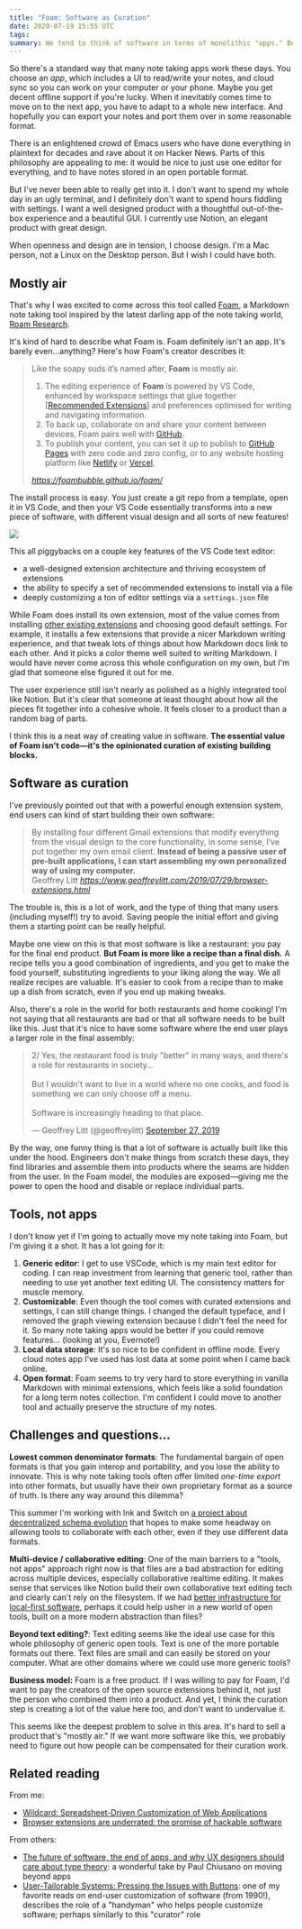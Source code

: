 ```yaml
---
title: "Foam: Software as Curation"
date: 2020-07-19 15:55 UTC
tags:
summary: We tend to think of software in terms of monolithic "apps." But what if we thought about software design as a process of curating existing parts into a holistic user experience?
---
```


So there's a standard way that many note taking apps work these days. You choose an _app_, which includes a UI to read/write your notes, and cloud sync so you can work on your computer or your phone. Maybe you get decent offline support if you're lucky. When it inevitably comes time to move on to the next app, you have to adapt to a whole new interface. And hopefully you can export your notes and port them over in some reasonable format.

There is an enlightened crowd of Emacs users who have done everything in plaintext for decades and rave about it on Hacker News. Parts of this philosophy are appealing to me: it would be nice to just use one editor for everything, and to have notes stored in an open portable format.

But I've never been able to really get into it. I don't want to spend my whole day in an ugly terminal, and I definitely don't want to spend hours fiddling with settings. I want a well designed product with a thoughtful out-of-the-box experience and a beautiful GUI. I currently use Notion, an elegant product with great design.

When openness and design are in tension, I choose design. I'm a Mac person, not a Linux on the Desktop person. But I wish I could have both.

## Mostly air

That's why I was excited to come across this tool called [Foam](https://github.com/foambubble/foam), a Markdown note taking tool inspired by the latest darling app of the note taking world, [Roam Research](https://roamresearch.com/).

It's kind of hard to describe what Foam is. Foam definitely isn't an app. It's barely even...anything? Here's how Foam's creator describes it:

<blockquote class="quoteback" darkmode="" data-title="Foam" data-author="" cite="https://foambubble.github.io/foam/">
<p>Like the soapy suds it’s named after, <strong>Foam</strong> is mostly air.</p>

<ol>
  <li>The editing experience of <strong>Foam</strong> is powered by VS Code, enhanced by workspace settings that glue together [<a href="https://foambubble.github.io/foam/recommended-extensions" title="Recommended Extensions" target="_blank" rel="noopener">Recommended Extensions</a>] and preferences optimised for writing and navigating information.</li>
  <li>To back up, collaborate on and share your content between devices, Foam pairs well with <a href="http://github.com/" target="_blank" rel="noopener">GitHub</a>.</li>
  <li>To publish your content, you can set it up to publish to <a href="https://pages.github.com/" target="_blank" rel="noopener">GitHub Pages</a> with zero code and zero config, or to any website hosting platform like <a href="http://netlify.com/" target="_blank" rel="noopener">Netlify</a> or <a href="https://vercel.com/" target="_blank" rel="noopener">Vercel</a>.</li></ol>
<footer><cite> <a href="https://foambubble.github.io/foam/">https://foambubble.github.io/foam/</a></cite></footer>
</blockquote><script note="" src="https://cdn.jsdelivr.net/gh/Blogger-Peer-Review/quotebacks@1/quoteback.js"></script>

The install process is easy. You just create a git repo from a template, open it in VS Code, and then your VS Code essentially transforms into a new piece of software, with different visual design and all sorts of new features!

![](article_images/foam-navigation-demo.gif)

This all piggybacks on a couple key features of the VS Code text editor:

- a well-designed extension architecture and thriving ecosystem of extensions
- the ability to specify a set of recommended extensions to install via a file
- deeply customizing a ton of editor settings via a `settings.json` file

While Foam does install its own extension, most of the value comes from installing [other existing extensions](https://foambubble.github.io/foam/recommended-extensions) and choosing good default settings. For example, it installs a few extensions that provide a nicer Markdown writing experience, and that tweak lots of things about how Markdown docs link to each other. And it picks a color theme well suited to writing Markdown. I would have never come across this whole configuration on my own, but I'm glad that someone else figured it out for me.

The user experience still isn't nearly as polished as a highly integrated tool like Notion. But it's clear that someone at least thought about how all the pieces fit together into a cohesive whole. It feels closer to a product than a random bag of parts.

I think this is a neat way of creating value in software. **The essential value of Foam isn't code—it's the opinionated curation of existing building blocks.**

## Software as curation

I've previously pointed out that with a powerful enough extension system, end users can kind of start building their own software:

<blockquote class="quoteback" darkmode="" data-title="Browser%20extensions%20are%20underrated%3A%20the%20promise%20of%20hackable%20software" data-author="Geoffrey Litt" cite="https://www.geoffreylitt.com/2019/07/29/browser-extensions.html">
By installing four different Gmail extensions that modify everything from the visual design to the core functionality, in some sense, I’ve put together my own email client. <strong>Instead of being a passive user of pre-built applications, I can start assembling my own personalized way of using my computer.</strong>
<footer>Geoffrey Litt<cite> <a href="https://www.geoffreylitt.com/2019/07/29/browser-extensions.html">https://www.geoffreylitt.com/2019/07/29/browser-extensions.html</a></cite></footer>
</blockquote><script note="" src="https://cdn.jsdelivr.net/gh/Blogger-Peer-Review/quotebacks@1/quoteback.js"></script>

The trouble is, this is a lot of work, and the type of thing that many users (including myself!) try to avoid. Saving people the initial effort and giving them a starting point can be really helpful.

Maybe one view on this is that most software is like a restaurant: you pay for the final end product. **But Foam is more like a recipe than a final dish.** A recipe tells you a good combination of ingredients, and you get to make the food yourself, substituting ingredients to your liking along the way. We all realize recipes are valuable. It's easier to cook from a recipe than to make up a dish from scratch, even if you end up making tweaks.

Also, there's a role in the world for both restaurants and home cooking! I'm not saying that all restaurants are bad or that all software needs to be built like this. Just that it's nice to have some software where the end user plays a larger role in the final assembly:

<blockquote class="twitter-tweet"><p lang="en" dir="ltr">2/ Yes, the restaurant food is truly &quot;better&quot; in many ways, and there&#39;s a role for restaurants in society...<br><br>But I wouldn&#39;t want to live in a world where no one cooks, and food is something we can only choose off a menu.<br><br>Software is increasingly heading to that place.</p>&mdash; Geoffrey Litt (@geoffreylitt) <a href="https://twitter.com/geoffreylitt/status/1177607450863767553?ref_src=twsrc%5Etfw">September 27, 2019</a></blockquote> <script async src="https://platform.twitter.com/widgets.js" charset="utf-8"></script>

By the way, one funny thing is that a lot of software is actually built like this under the hood. Engineers don't make things from scratch these days, they find libraries and assemble them into products where the seams are hidden from the user. In the Foam model, the modules are exposed—giving me the power to open the hood and disable or replace individual parts.

## Tools, not apps

I don't know yet if I'm going to actually move my note taking into Foam, but I'm giving it a shot. It has a lot going for it:

1. **Generic editor**: I get to use VSCode, which is my main text editor for coding. I can reap investment from learning that generic tool, rather than needing to use yet another text editing UI. The consistency matters for muscle memory.
2. **Customizable**: Even though the tool comes with curated extensions and settings, I can still change things. I changed the default typeface, and I removed the graph viewing extension because I didn't feel the need for it. So many note taking apps would be better if you could remove features... (looking at you, Evernote!)
3. **Local data storage**: It's so nice to be confident in offline mode. Every cloud notes app I've used has lost data at some point when I came back online.
4. **Open format**: Foam seems to try very hard to store everything in vanilla Markdown with minimal extensions, which feels like a solid foundation for a long term notes collection. I'm confident I could move to another tool and actually preserve the structure of my notes.

## Challenges and questions...

**Lowest common denominator formats**: The fundamental bargain of open formats is that you gain interop and portability, and you lose the ability to innovate. This is why note taking tools often offer limited _one-time export_ into other formats, but usually have their own proprietary format as a source of truth. Is there any way around this dilemma?

This summer I'm working with Ink and Switch on [a project about decentralized schema evolution](https://inkandswitch.github.io/cambria/) that hopes to make some headway on allowing tools to collaborate with each other, even if they use different data formats.

**Multi-device / collaborative editing**: One of the main barriers to a "tools, not apps" approach right now is that files are a bad abstraction for editing across multiple devices, especially collaborative realtime editing. It makes sense that services like Notion build their own collaborative text editing tech and clearly can't rely on the filesystem. If we had [better infrastructure for local-first software](https://www.inkandswitch.com/local-first.html), perhaps it could help usher in a new world of open tools, built on a more modern abstraction than files?

**Beyond text editing?**: Text editing seems like the ideal use case for this whole philosophy of generic open tools. Text is one of the more portable formats out there. Text files are small and can easily be stored on your computer. What are other domains where we could use more generic tools?

**Business model:** Foam is a free product. If I was willing to pay for Foam, I'd want to pay the creators of the open source extensions behind it, not just the person who combined them into a product. And yet, I think the curation step is creating a lot of the value here too, and don't want to undervalue it.

This seems like the deepest problem to solve in this area. It's hard to sell a product that's "mostly air." If we want more software like this, we probably need to figure out how people can be compensated for their curation work.

## Related reading

From me:

- [Wildcard: Spreadsheet-Driven Customization of Web Applications](https://www.geoffreylitt.com/wildcard/)
- [Browser extensions are underrated: the promise of hackable software](/2019/07/29/browser-extensions.html)

From others:

- [The future of software, the end of apps, and why UX designers should care about type theory](https://pchiusano.github.io/2013-05-22/future-of-software.html): a wonderful take by Paul Chiusano on moving beyond apps
- [User-Tailorable Systems: Pressing the Issues with Buttons](https://www.researchgate.net/publication/221515740_User-tailorable_systems_Pressing_the_issues_with_buttons/link/5721020f08ae5454b230fbec/download): one of my favorite reads on end-user customization of software (from 1990!), describes the role of a "handyman" who helps people customize software; perhaps similarly to this "curator" role
